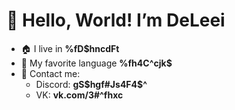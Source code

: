 # **👋 Hello, World! I’m DeLeei**
- :house: I live in **%fD$hncdFt**
- :hatched_chick: My favorite language **%fh4C^cjk$**
- :speech_balloon: Contact me: 
  - Discord: **gS$hgf#Js4F4$^**
  - VK: **vk.com/3#^fhxc**
